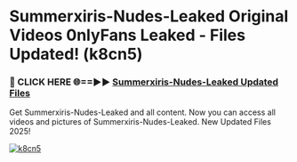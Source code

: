 # Summerxiris-Nudes-Leaked Original Videos 0nlyFans Leaked - Files Updated! (k8cn5)

<h3>🔴 CLICK HERE 🌐==►► <a href="https://tinyurl.com/4mcuefdz" rel="nofollow">Summerxiris-Nudes-Leaked Updated Files</a></h3>

Get Summerxiris-Nudes-Leaked and all content. Now you can access all videos and pictures of Summerxiris-Nudes-Leaked. New Updated Files 2025!

[![k8cn5](https://i.imgur.com/StAQSOY.gif)](https://tinyurl.com/4mcuefdz)
